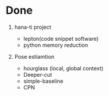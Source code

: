 # Done

1. hana-ti project
    - lepton(code snippet software)
    - python memory reduction

2. Pose estiamtion
    - hourglass  (local, global context)
    - Deeper-cut
    - simple-baseline
    - CPN
